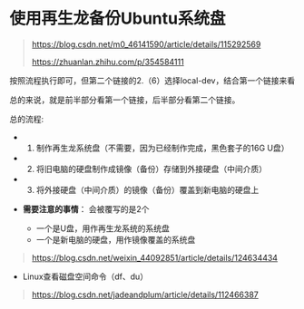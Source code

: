 # 使用再生龙备份Ubuntu系统盘
> https://blog.csdn.net/m0_46141590/article/details/115292569
>
> https://zhuanlan.zhihu.com/p/354584111

按照流程执行即可，但第二个链接的2.（6）选择local-dev，结合第一个链接来看

总的来说，就是前半部分看第一个链接，后半部分看第二个链接。

总的流程:
- 1. 制作再生龙系统盘（不需要，因为已经制作完成，黑色套子的16G U盘）
- 2. 将旧电脑的硬盘制作成镜像（备份）存储到外接硬盘（中间介质）
- 3. 将外接硬盘（中间介质）的镜像（备份）覆盖到新电脑的硬盘上

- **需要注意的事情**：
会被覆写的是2个
  - 一个是U盘，用作再生龙系统的系统盘
  - 一个是新电脑的硬盘，用作镜像覆盖的系统盘

> https://blog.csdn.net/weixin_44092851/article/details/124634434

- Linux查看磁盘空间命令（df、du）
> https://blog.csdn.net/jadeandplum/article/details/112466387
